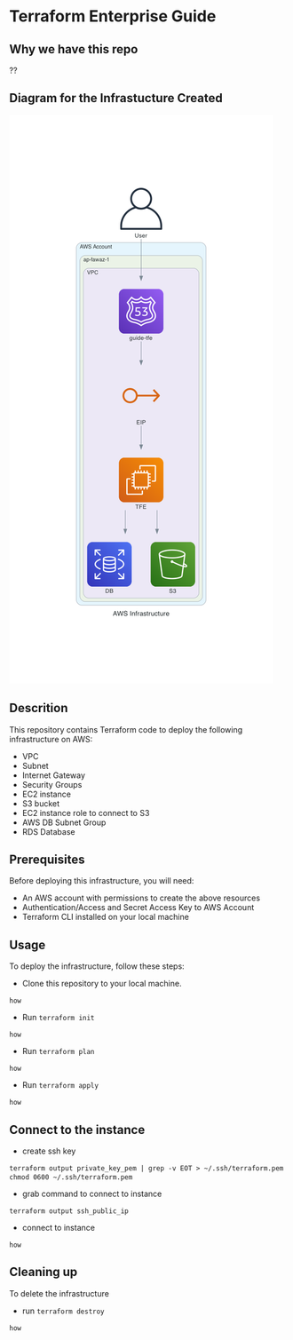 # Terraform Enterprise Guide

## Why we have this repo
??

## Diagram for the Infrastucture Created
![Screenshot](diagram/aws_infrastructure.png)

## Descrition
This repository contains Terraform code to deploy the following infrastructure on AWS:

- VPC
- Subnet
- Internet Gateway
- Security Groups
- EC2 instance
- S3 bucket
- EC2 instance role to connect to S3
- AWS DB Subnet Group
- RDS Database

## Prerequisites

Before deploying this infrastructure, you will need:

- An AWS account with permissions to create the above resources
- Authentication/Access and Secret Access Key to AWS Account
- Terraform CLI installed on your local machine

## Usage

To deploy the infrastructure, follow these steps:

- Clone this repository to your local machine.
```
how
```

- Run `terraform init`
```
how
```

- Run `terraform plan`
```
how
```

- Run `terraform apply`
```
how
```



## Connect to the instance

- create ssh key
```
terraform output private_key_pem | grep -v EOT > ~/.ssh/terraform.pem
chmod 0600 ~/.ssh/terraform.pem
```

- grab command to connect to instance
```
terraform output ssh_public_ip
```

- connect to instance
```
how
```

## Cleaning up
To delete the infrastructure
- run `terraform destroy`
```
how
```
